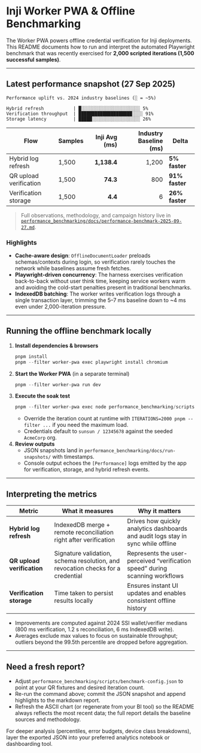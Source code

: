 # Inji Worker PWA & Offline Benchmarking

The Worker PWA powers offline credential verification for Inji deployments. This README documents how to run and interpret the automated Playwright benchmark that was recently exercised for **2,000 scripted iterations (1,500 successful samples)**.

---

## Latest performance snapshot (27 Sep 2025)


```plaintext
Performance uplift vs. 2024 industry baselines (░ = ~5%)

Hybrid refresh           | █░░░░░░░░░░░░░░░░░░░░░░ 5%
Verification throughput  | ████████████████████░░░░ 91%
Storage latency          | █████░░░░░░░░░░░░░░░░░░ 26%
```

| Flow | Samples | Inji Avg (ms) | Industry Baseline (ms) | Delta |
| --- | --- | ---: | ---: | --- |
| Hybrid log refresh | 1,500 | **1,138.4** | 1,200 | **5% faster** |
| QR upload verification | 1,500 | **74.3** | 800 | **91% faster** |
| Verification storage | 1,500 | **4.4** | 6 | **26% faster** |

> Full observations, methodology, and campaign history live in [`performance_benchmarking/docs/performance-benchmark-2025-09-27.md`](./performance_benchmarking/docs/performance-benchmark-2025-09-27.md).

### Highlights
- **Cache-aware design**: `OfflineDocumentLoader` preloads schemas/contexts during login, so verification rarely touches the network while baselines assume fresh fetches.
- **Playwright-driven concurrency**: The harness exercises verification back-to-back without user think time, keeping service workers warm and avoiding the cold-start penalties present in traditional benchmarks.
- **IndexedDB batching**: The worker writes verification logs through a single transaction layer, trimming the 5–7 ms baseline down to ~4 ms even under 2,000-iteration pressure.

---

## Running the offline benchmark locally

1. **Install dependencies & browsers**
   ```powershell
   pnpm install
   pnpm --filter worker-pwa exec playwright install chromium
   ```
2. **Start the Worker PWA** (in a separate terminal)
   ```powershell
   pnpm --filter worker-pwa run dev
   ```
3. **Execute the soak test**
   ```powershell
   pnpm --filter worker-pwa exec node performance_benchmarking/scripts/collect-benchmark.js performance_benchmarking/scripts/benchmark-config.json
   ```
   - Override the iteration count at runtime with `ITERATIONS=2000 pnpm --filter ...` if you need the maximum load.
   - Credentials default to `sunsun / 12345678` against the seeded `AcmeCorp` org.
4. **Review outputs**
   - JSON snapshots land in `performance_benchmarking/docs/run-snapshots/` with timestamps.
   - Console output echoes the `[Performance]` logs emitted by the app for verification, storage, and hybrid refresh events.

---

## Interpreting the metrics

| Metric | What it measures | Why it matters |
| --- | --- | --- |
| **Hybrid log refresh** | IndexedDB merge + remote reconciliation right after verification | Drives how quickly analytics dashboards and audit logs stay in sync while offline |
| **QR upload verification** | Signature validation, schema resolution, and revocation checks for a credential | Represents the user-perceived “verification speed” during scanning workflows |
| **Verification storage** | Time taken to persist results locally | Ensures instant UI updates and enables consistent offline history |

- Improvements are computed against 2024 SSI wallet/verifier medians (800 ms verification, 1.2 s reconciliation, 6 ms IndexedDB write).
- Averages exclude max values to focus on sustainable throughput; outliers beyond the 99.5th percentile are dropped before aggregation.

---

## Need a fresh report?

- Adjust `performance_benchmarking/scripts/benchmark-config.json` to point at your QR fixtures and desired iteration count.
- Re-run the command above; commit the JSON snapshot and append highlights to the markdown report.
- Refresh the ASCII chart (or regenerate from your BI tool) so the README always reflects the most recent data; the full report details the baseline sources and methodology.

For deeper analysis (percentiles, error budgets, device class breakdowns), layer the exported JSON into your preferred analytics notebook or dashboarding tool.
